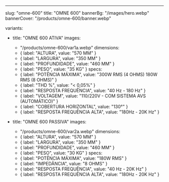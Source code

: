 ---
slug: "omne-600"
title: "OMNE 600"
bannerBg: "/images/hero.webp"
bannerCover: "/products/omne-600/banner.webp"

variants:
  - title: "OMNE 600 ATIVA"
    images:
      - "/products/omne-600/var1a.webp"
    dimensions:
      - { label: "ALTURA", value: "570 MM" }
      - { label: "LARGURA", value: "350 MM" }
      - { label: "PROFUNDIDADE", value: "460 MM" }
      - { label: "PESO", value: "35 KG" }
    specs:
      - { label: "POTÊNCIA MÁXIMA", value: "300W RMS (4 OHMS) 180W RMS (8 OHMS)" }
      - { label: "THD %", value: "< 0,05%" }
      - { label: "RESPOSTA FREQUÊNCIA", value: "40 Hz - 180 Hz" }
      - { label: "VOLTAGEM", value: "110/220V - COM SISTEMA AVS (AUTOMÁTICO)" }
      - { label: "COBERTURA HORIZONTAL", value: "130°" }
      - { label: "RESPOSTA FREQUÊNCIA ALTA", value: "180Hz - 20K Hz" }

  - title: "OMNE 600 PASSIVA"
    images:
      - "/products/omne-600/var2a.webp"
    dimensions:
      - { label: "ALTURA", value: "570 MM" }
      - { label: "LARGURA", value: "350 MM" }
      - { label: "PROFUNDIDADE", value: "460 MM" }
      - { label: "PESO", value: "30 KG" }
    specs:
      - { label: "POTÊNCIA MÁXIMA", value: "180W RMS" }
      - { label: "IMPEDÂNCIA", value: "8 OHMS" }
      - { label: "RESPOSTA FREQUÊNCIA", value: "40 Hz - 20K Hz" }
      - { label: "RESPOSTA FREQUÊNCIA ALTA", value: "180Hz - 20K Hz" } 